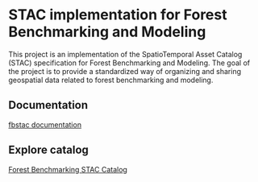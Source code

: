 # STAC implementation for Forest Benchmarking and Modeling

This project is an implementation of the SpatioTemporal Asset Catalog (STAC) specification for Forest Benchmarking and Modeling. The goal of the project is to provide a standardized way of organizing and sharing geospatial data related to forest benchmarking and modeling.

## Documentation

[fbstac documentation](https://fbstac.readthedocs.io/en/latest/index.html)

## Explore catalog

[Forest Benchmarking STAC Catalog](https://radiantearth.github.io/stac-browser/#/external/fbstac-stands.s3.us-east-1.amazonaws.com/fbstac-stands/catalog.json?.language=en)
